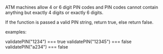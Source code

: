 ATM machines allow 4 or 6 digit PIN codes and PIN codes cannot contain anything but exactly 4 digits or exactly 6 digits.

If the function is passed a valid PIN string, return true, else return false.

examples:

validatePIN("1234") === true
validatePIN("12345") === false
validatePIN("a234") === false

